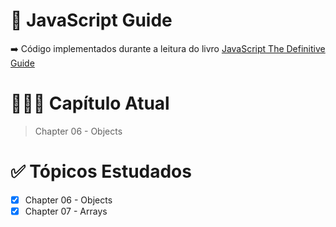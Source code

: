 # 📗 JavaScript Guide

➡️ Código implementados durante a leitura do livro [JavaScript The Definitive Guide](https://www.amazon.com/JavaScript-Definitive-Most-Used-Programming-Language/dp/1491952024/ref=sr_1_1?keywords=javascript%20the%20definitive%20guide&qid=1641298647&sprefix=JavaScript%20the%20de,aps,285&sr=8-1)

# 👨🏻‍💻 Capítulo Atual 

> Chapter 06 - Objects

# ✅ Tópicos Estudados

 - [X] Chapter 06 - Objects
 - [X] Chapter 07 - Arrays
